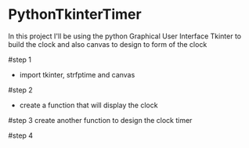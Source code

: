 # PythonTkinterTimer
In this project I'll be using the python 
Graphical User Interface Tkinter 
to build the clock and also canvas to design to form of the clock 

#step 1
- import tkinter, strfptime and canvas

#step 2
- create a function that will display the clock 

#step 3 
 create another function to design the clock timer

#step 4
  


